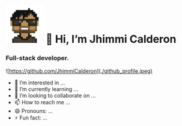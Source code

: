  # <img src="https://github.com/JhimmiCalderon/JhimmiCalderon/blob/main/Jam.png?raw=true" alt="https://JhimmiCalderon.com" width="100" /> 👋 Hi, I’m Jhimmi Calderon
 ### Full-stack developer.

 ![https://github.com/JhimmiCalderon](./github_profile.jpeg)
 
- 👀 I’m interested in ...
- 🌱 I’m currently learning ...
- 💞️ I’m looking to collaborate on ...
- 📫 How to reach me ...
- 😄 Pronouns: ...
- ⚡ Fun fact: ...

<!---
JhimmiCalderon/JhimmiCalderon is a ✨ special ✨ repository because its `README.md` (this file) appears on your GitHub profile.
You can click the Preview link to take a look at your changes.
--->
